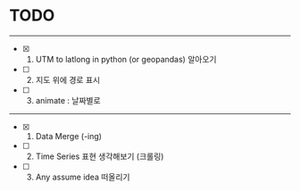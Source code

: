 
# TODO
-----
* [x] 1. UTM to latlong in python (or geopandas) 알아오기
* [ ] 2. 지도 위에 경로 표시
* [ ] 3. animate : 날짜별로

-----
* [x] 1. Data Merge (-ing)
* [ ] 2. Time Series 표현 생각해보기 (크롤링)
* [ ] 3. Any assume idea 떠올리기
